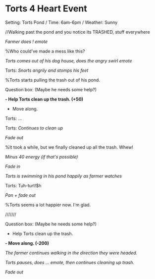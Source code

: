 # Torts 4 Heart Event
Setting: Torts Pond / Time: 6am-6pm / Weather: Sunny

//Walking past the pond and you notice its TRASHED, stuff everywhere

*Farmer does ! emote*

%Who could've made a mess like this?

*Torts comes out of his dog house, does the angry swirl emote*

Torts: *Snorts angrily and stomps his feet*

%Torts starts pulling the trash out of his pond.

Question box: (Maybe he needs some help?)

**- Help Torts clean up the trash. (+50)**

- Move along.

Torts: ...

Torts: *Continues to clean up*

*Fade out*

%It took a while, but we finally cleaned up all the trash. Whew!

*Minus 40 energy (if that's possible)*

*Fade in*

*Torts is swimming in his pond happily as farmer watches*

Torts: Tuh-turt!$h

*Pan + fade out*

%Torts seems a lot happier now. I'm glad.

///////

Question box: (Maybe he needs some help?)

- Help Torts clean up the trash.

**- Move along. (-200)**

*The farmer continues walking in the direction they were headed.*

*Torts pauses, does ... emote, then continues cleaning up trash.*

*Fade out*


